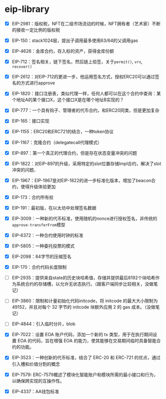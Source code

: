 # eip-library

- [x] EIP-2981：版权税，NFT在二级市场流动的时候，NFT拥有者（艺术家）不断的接收一定比例的版权税
- [x] EIP-150：stack1024层，提出子调用最多使用63/64的父调用gas
- [x] EIP-4626：金库合约，存入标的资产，获得金库份额
- [x] EIP-712：签名相关，链下签名，然后链上验签，关于`permit()`, `vrs`, `recover()`
- [x] EIP-2612：对EIP-712的更进一步，他运用签名方式，授权ERC20可以通过签名的方式进行approve
- [x] EIP-1820：接口注册表，类似代理一样，任何人都可以在这个合约中查询：某个地址A的某个接口X，这个接口X是在哪个地址B实现的？

- [x] EIP-777：一个具有钩子、管理者的代币合约，和ERC20同类，但是更加复杂


- [x] EIP-165：接口实现
- [x] EIP-1155：ERC20和ERC721的结合，一种token协议
- [x] EIP-1167：克隆合约（delegatecall代理模式）
- [x] EIP-897：第一个真正的代理合约，但是存在状态变量冲突的问题
- [x] EIP-1822：对EIP-897的升级，采用特定的slot位置存储Impl合约，解决了slot冲突的问题、
- [x] EIP-1967：EIP-1967是对EIP-1822的进一步标准化版本，增加了beacon合约，使得升级体验更加
- [x] EIP-173：合约所有权
- [x] EIP-191：最初版，在以太坊中处理签名数据
- [x] EIP-3009：一种新的代币标准，使用随机的nonce进行授权签名，非传统的`approve-transferFrom`模型
- [x] EIP-6372：一种合约使用时钟的标准
- [x] EIP-5805：一种委托投票的模式
- [x] EIP-2098：64字节的压缩签名
- [x] EIP-170：合约代码长度限制
- [ ] EIP-2935：提供来自state的历史块哈希值，存储并提供最后8192个块哈希作为系统合约的存储槽，以允许无状态执行。（跟客户端同步比较相关，没做笔记）
- [ ] EIP-3860：限制和计量初始化代码initcode，将 initcode 的最大大小限制为 49152，并且对每个 32 字节的 initcode 块额外应用 2 的 gas 成本。（没做笔记）
- [ ] EIP-4844：引入临时分片，blob
- [x] EIP-7022：设置 EOA 账户代码，添加一个新的 tx 类型，用于在执行期间设置 EOA 的代码，旨在增强 EOA 的能力，使其能够在交易期间临时具备智能合约的功能。
- [x] EIP-3523：一种创新的代币标准，结合了 ERC-20 和 ERC-721 的优点，通过引入槽和价值分割的概念
- [x] EIP-7579: ERC-7579概述了模块化智能账户和模块所需的最小接口和行为，以确保跨实现的互操作性。
- [x] EIP-4337：AA钱包标准